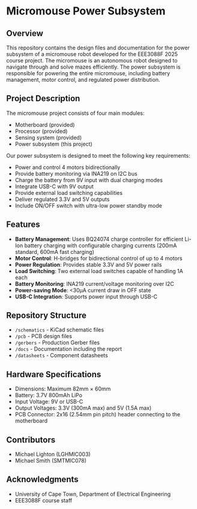 # Micromouse Power Subsystem

## Overview
This repository contains the design files and documentation for the power subsystem of a micromouse robot developed for the EEE3088F 2025 course project. The micromouse is an autonomous robot designed to navigate through and solve mazes efficiently. The power subsystem is responsible for powering the entire micromouse, including battery management, motor control, and regulated power distribution.

## Project Description
The micromouse project consists of four main modules:
- Motherboard (provided)
- Processor (provided)
- Sensing system (provided)
- Power subsystem (this project)

Our power subsystem is designed to meet the following key requirements:
- Power and control 4 motors bidirectionally
- Provide battery monitoring via INA219 on I2C bus
- Charge the battery from 9V input with dual charging modes
- Integrate USB-C with 9V output
- Provide external load switching capabilities
- Deliver regulated 3.3V and 5V outputs
- Include ON/OFF switch with ultra-low power standby mode

## Features
- **Battery Management**: Uses BQ24074 charge controller for efficient Li-Ion battery charging with configurable charging currents (200mA standard, 600mA fast charging)
- **Motor Control**: H-bridges for bidirectional control of up to 4 motors
- **Power Regulation**: Provides stable 3.3V and 5V power rails
- **Load Switching**: Two external load switches capable of handling 1A each
- **Battery Monitoring**: INA219 current/voltage monitoring over I2C
- **Power-saving Mode**: <30μA current draw in OFF state
- **USB-C Integration**: Supports power input through USB-C

## Repository Structure
- `/schematics` - KiCad schematic files
- `/pcb` - PCB design files
- `/gerbers` - Production Gerber files
- `/docs` - Documentation including the report
- `/datasheets` - Component datasheets

## Hardware Specifications
- Dimensions: Maximum 82mm × 60mm
- Battery: 3.7V 800mAh LiPo
- Input Voltage: 9V or USB-C
- Output Voltages: 3.3V (300mA max) and 5V (1.5A max)
- PCB Connector: 2x16 (2.54mm pin pitch) header connecting to the motherboard

## Contributors
- Michael Lighton (LGHMIC003)
- Michael Smith (SMTMIC078)

## Acknowledgments
- University of Cape Town, Department of Electrical Engineering
- EEE3088F course staff
